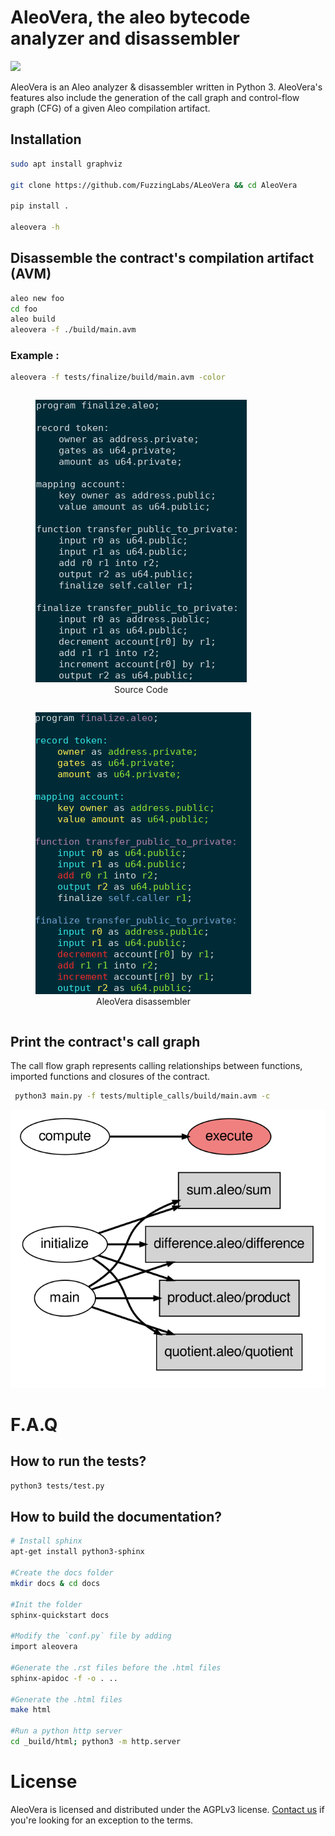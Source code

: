 # AleoVera, the aleo bytecode analyzer and disassembler
<img src ="https://img.shields.io/badge/python-3.10-blue.svg"/>

AleoVera is an Aleo analyzer & disassembler written in Python 3. AleoVera's features also include the generation of the call graph and control-flow graph (CFG) of a given Aleo compilation artifact.

## Installation

```sh
sudo apt install graphviz

git clone https://github.com/FuzzingLabs/ALeoVera && cd AleoVera

pip install .

aleovera -h
```

## Disassemble the contract's compilation artifact (AVM)

```sh
aleo new foo
cd foo
aleo build
aleovera -f ./build/main.avm
```
### Example :
```sh
aleovera -f tests/finalize/build/main.avm -color
```
<figure style="display: inline-block;text-align: center;"><img src="./images/ref.png"/> <figcaption> Source Code </figcaption></figure> <figure style="display: inline-block;text-align: center;"><img src="./images/output.png"/><figcaption> AleoVera disassembler </figcaption></figure>


## Print the contract's call graph 
The call flow graph represents calling relationships between functions, imported functions and closures of the contract.

```sh
 python3 main.py -f tests/multiple_calls/build/main.avm -c
 ```
<img src="./images/call_flow_graph.png"/></br>

# F.A.Q
## How to run the tests?

``` sh
python3 tests/test.py
```

## How to build the documentation?

```sh
# Install sphinx
apt-get install python3-sphinx

#Create the docs folder
mkdir docs & cd docs

#Init the folder
sphinx-quickstart docs

#Modify the `conf.py` file by adding
import aleovera

#Generate the .rst files before the .html files
sphinx-apidoc -f -o . ..

#Generate the .html files
make html

#Run a python http server
cd _build/html; python3 -m http.server
```


# License

AleoVera is licensed and distributed under the AGPLv3 license. [Contact us](mailto:contact@fuzzinglabs.com) if you're looking for an exception to the terms.
